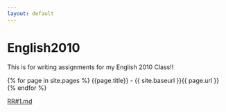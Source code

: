 ```yaml
---
layout: default
---
```


# English2010
This is for writing assignments for my English 2010 Class!!

{% for page in site.pages %}
    {{page.title}} - {{ site.baseurl }}{{ page.url }}
{% endfor %}


[RR#1.md](/English2010/RR%231.html)
